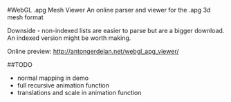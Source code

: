 #WebGL .apg Mesh Viewer
An online parser and viewer for the .apg 3d mesh format

Downside - non-indexed lists are easier to parse but are a bigger download.
An indexed version might be worth making.

Online preview: http://antongerdelan.net/webgl_apg_viewer/

##TODO
* normal mapping in demo
* full recursive animation function
* translations and scale in animation function

